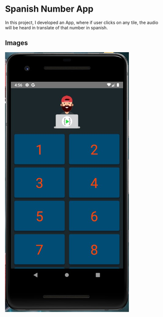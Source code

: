 # Spanish Number App

In this project, I developed an App, where if user clicks on any tile, the audio will be heard in translate of that number in spanish.

## Images

![](./assets/app-home.jpg)
